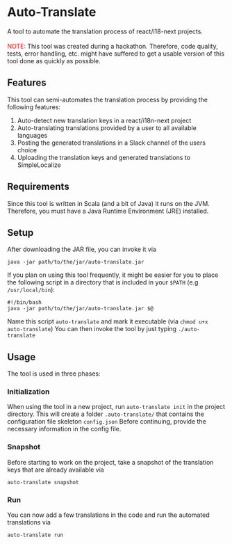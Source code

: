 # Auto-Translate
A tool to automate the translation process of react/i18-next projects. <br/>
<br/>
<span style="color:red">NOTE:</span> This tool was created during a hackathon. Therefore,
code quality, tests, error handling, etc. might have suffered to get a usable version of this tool done as quickly as possible.
## Features
This tool can semi-automates the translation process by providing the following features:
1. Auto-detect new translation keys in a react/i18n-next project
2. Auto-translating translations provided by a user to all available languages
3. Posting the generated translations in a Slack channel of the users choice
4. Uploading the translation keys and generated translations to SimpleLocalize
## Requirements
Since this tool is written in Scala (and a bit of Java) it runs on the JVM. Therefore, you
must have a Java Runtime Environment (JRE) installed.
## Setup
After downloading the JAR file, you can invoke it via 
```shell
java -jar path/to/the/jar/auto-translate.jar
```
If you plan on using this tool frequently, it might be easier for you to place the following script in 
a directory that is included in your `$PATH` (e.g `/usr/local/bin`):
```shell
#!/bin/bash
java -jar path/to/the/jar/auto-translate.jar $@
```
Name this script `auto-translate` and mark it executable (via `chmod u+x auto-translate`)
You can then invoke the tool by just typing `./auto-translate`

## Usage
The tool is used in three phases:
### Initialization
When using the tool in a new project, run `auto-translate init` in the project directory.
This will create a folder `.auto-translate/` that contains the configuration file skeleton `config.json`
Before continuing, provide the necessary information in the config file.
### Snapshot
Before starting to work on the project, take a snapshot of the translation keys that are already available via
```shell
auto-translate snapshot
```
### Run
You can now add a few translations in the code and run the automated translations via 
```shell
auto-translate run
```

